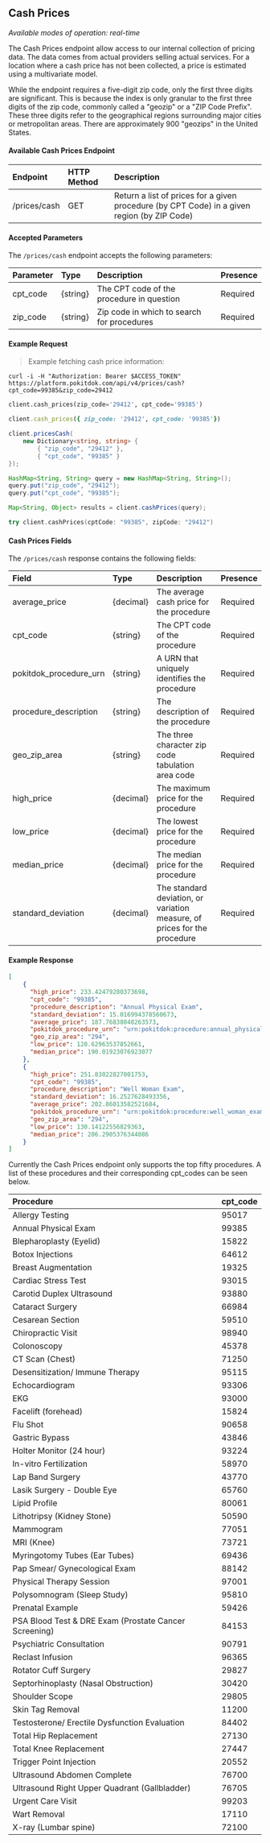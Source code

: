 ## Cash Prices

*Available modes of operation: real-time*

The Cash Prices endpoint allow access to our internal collection of pricing
data. The data comes from actual providers selling actual services. For a
location where a cash price has not been collected, a price is estimated using a
multivariate model.

While the endpoint requires a five-digit zip code, only the first three digits
are significant. This is because the index is only granular to the first three
digits of the zip code, commonly called a "geozip" or a "ZIP Code Prefix". These
three digits refer to the geographical regions surrounding major cities or
metropolitan areas. There are approximately 900 "geozips" in the United States.

#### Available Cash Prices Endpoint

| Endpoint     | HTTP Method | Description                                                                                 |
|:-------------|:------------|:--------------------------------------------------------------------------------------------|
| /prices/cash | GET         | Return a list of prices for a given procedure (by CPT Code) in a given region (by ZIP Code) |

#### Accepted Parameters

The `/prices/cash` endpoint accepts the following parameters:

| Parameter| Type     | Description                                | Presence |
|:---------|:---------|:-------------------------------------------|:---------|
| cpt_code | {string} | The CPT code of the procedure in question  | Required |
| zip_code | {string} | Zip code in which to search for procedures | Required |

#### Example Request

> Example fetching cash price information:

```shell
curl -i -H "Authorization: Bearer $ACCESS_TOKEN" https://platform.pokitdok.com/api/v4/prices/cash?cpt_code=99385&zip_code=29412
```

```python
client.cash_prices(zip_code='29412', cpt_code='99385')
```

```ruby
client.cash_prices({ zip_code: '29412', cpt_code: '99385'})
```

```csharp
client.pricesCash(
    new Dictionary<string, string> {
        { "zip_code", "29412" },
        { "cpt_code", "99385" }
});
```

```java
HashMap<String, String> query = new HashMap<String, String>();
query.put("zip_code", "29412");
query.put("cpt_code", "99385");

Map<String, Object> results = client.cashPrices(query);
```

```swift
try client.cashPrices(cptCode: "99385", zipCode: "29412")
```

#### Cash Prices Fields

The `/prices/cash` response contains the following fields:

| Field                  | Type      | Description                                                               | Presence |
|:-----------------------|:----------|:--------------------------------------------------------------------------|:---------|
| average_price          | {decimal} | The average cash price for the procedure                                  | Required |
| cpt_code               | {string}  | The CPT code of the procedure                                             | Required |
| pokitdok_procedure_urn | {string}  | A URN that uniquely identifies the procedure                              | Required |
| procedure_description  | {string}  | The description of the procedure                                          | Required |
| geo_zip_area           | {string}  | The three character zip code tabulation area code                         | Required |
| high_price             | {decimal} | The maximum price for the procedure                                       | Required |
| low_price              | {decimal} | The lowest price for the procedure                                        | Required |
| median_price           | {decimal} | The median price for the procedure                                        | Required |
| standard_deviation     | {decimal} | The standard deviation, or variation measure, of prices for the procedure | Required |


#### Example Response

```json
[
	{
	  "high_price": 233.42479280373698,
	  "cpt_code": "99385",
	  "procedure_description": "Annual Physical Exam",
	  "standard_deviation": 15.016994378560673,
	  "average_price": 187.76838048263573,
	  "pokitdok_procedure_urn": "urn:pokitdok:procedure:annual_physical_exam",
	  "geo_zip_area": "294",
	  "low_price": 120.62963537852661,
	  "median_price": 190.01923076923077
	},
	{
	  "high_price": 251.83022827001753,
	  "cpt_code": "99385",
	  "procedure_description": "Well Woman Exam",
	  "standard_deviation": 16.2527628493356,
	  "average_price": 202.86013582521684,
	  "pokitdok_procedure_urn": "urn:pokitdok:procedure:well_woman_exam",
	  "geo_zip_area": "294",
	  "low_price": 130.14122556829363,
	  "median_price": 206.2905376344086
	}
]
```


Currently the Cash Prices endpoint only supports the top fifty procedures. A list of these procedures and their corresponding cpt_codes can be seen below.

<a name="cpt_codes"></a>

| Procedure              												| cpt_code      | 
|:----------------------------------------------------------------------|:--------------|
| Allergy Testing       												| 95017		    |
| Annual Physical Exam      											| 99385		    |
| Blepharoplasty (Eyelid)  												| 15822		    |
| Botox Injections      												| 64612		    |
| Breast Augmentation      												| 19325		    |
| Cardiac Stress Test      												| 93015		    |
| Carotid Duplex Ultrasound  											| 93880		    |
| Cataract Surgery      												| 66984		    |
| Cesarean Section      												| 59510		    |
| Chiropractic Visit      												| 98940		    |
| Colonoscopy		      												| 45378		    |
| CT Scan (Chest)     	 												| 71250		    |
| Desensitization/ Immune Therapy      									| 95115		    |
| Echocardiogram	      												| 93306		    |
| EKG				      												| 93000		    |
| Facelift (forehead)     												| 15824		    |
| Flu Shot			      												| 90658		    |
| Gastric Bypass         												| 43846		    |
| Holter Monitor (24 hour)      										| 93224		    |
| In-vitro Fertilization     											| 58970		    |
| Lap Band Surgery      												| 43770		    |
| Lasik Surgery - Double Eye 											| 65760		    |
| Lipid Profile		      												| 80061		    |
| Lithotripsy (Kidney Stone)      										| 50590		    |
| Mammogram			      												| 77051		    |
| MRI (Knee)		      												| 73721		    |
| Myringotomy Tubes (Ear Tubes)      									| 69436		    |
| Pap Smear/ Gynecological Exam      								    | 88142		    |
| Physical Therapy Session      					  					| 97001		    |
| Polysomnogram (Sleep Study)      										| 95810		    |
| Prenatal Example      												| 59426		    |
| PSA Blood Test & DRE Exam (Prostate Cancer Screening) 				| 84153		    |
| Psychiatric Consultation      										| 90791		    |
| Reclast Infusion      												| 96365		    |
| Rotator Cuff Surgery      											| 29827		    |
| Septorhinoplasty (Nasal Obstruction)      							| 30420		    |
| Shoulder Scope        												| 29805		    |
| Skin Tag Removal      												| 11200		    |
| Testosterone/ Erectile Dysfunction Evaluation   						| 84402		    |
| Total Hip Replacement      						  					| 27130		    |
| Total Knee Replacement      											| 27447		    |
| Trigger Point Injection      											| 20552		    |
| Ultrasound Abdomen Complete      										| 76700		    |
| Ultrasound Right Upper Quadrant (Gallbladder)      					| 76705		    |
| Urgent Care Visit      												| 99203		    |
| Wart Removal      													| 17110		    |
| X-ray (Lumbar spine)      											| 72100		    |
